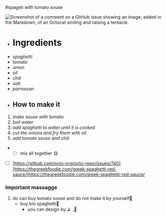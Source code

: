 #spageti with tomato souse

![Screenshot of a comment on a GitHub issue showing an image, added in the Markdown, of an Octocat smiling and raising a tentacle.](https://www.archanaskitchen.com/images/archanaskitchen/10-Brands/DelMonte-KidsRecipes/Spaghetti_Pasta_Recipe_In_Creamy_Tomato_Sauce_-_Kids_Recipes_Made_With_Del_Monte-3.jpg)


- # Ingredients
- *spaghetti*
- *tomato*
- *onion*
- *oil*
- *chili*
- *salt*
- *parmesan*
- ## How to make it
1. *make souse with tomato*
1. *boil water*
1. *add spaghetti to water until it is cooked*
1. *cut the onions and fry them with oil*
1. *add tomato souse and chili*


- - [ ] mix all together :yum:
  
- [ ] [https://github.com/octo-org/octo-repo/issues/740](https://thegreekfoodie.com/greek-spaghetti-red-sauce/)https://thegreekfoodie.com/greek-spaghetti-red-sauce/


### Important massagge
1. do can buy tomato souse and do not make it by yourself:tomato: 
   - buy bio spaghetti:ramen:
     - you can design by :olive: ,:corn:
